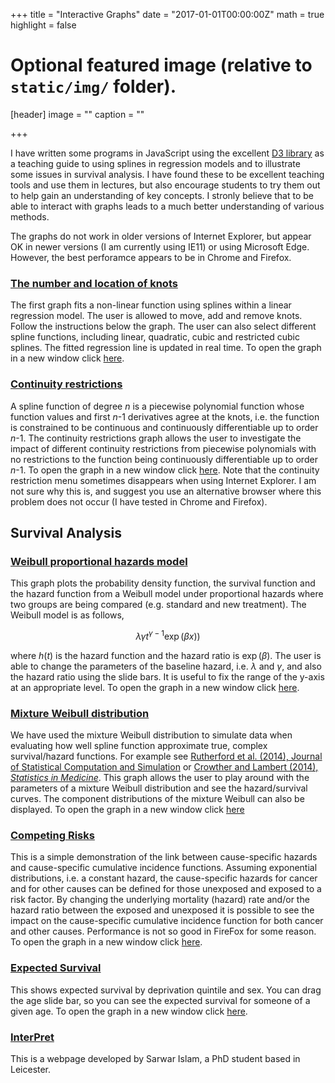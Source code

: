 +++
title = "Interactive Graphs"
date = "2017-01-01T00:00:00Z"
math = true
highlight = false

# Optional featured image (relative to `static/img/` folder).
[header]
image = ""
caption = ""

+++

I have written some programs in JavaScript using the excellent [D3 library](http://d3js.org) as a teaching guide to using splines in regression models and to illustrate some issues in survival analysis. I have found these to be excellent teaching tools and use them in lectures, but also encourage students to try them out to help gain an understanding of key concepts. I stronly believe that to be able to interact with graphs leads to a much better understanding of various methods.

The graphs do not work in older versions of Internet Explorer, but appear OK in newer versions (I am currently using IE11) or using Microsoft Edge. However, the best perforamce appears to be in Chrome and Firefox.

### [The number and location of knots](http://www.le.ac.uk/hs/pl4/spline_eg/spline_eg.html)

The first graph fits a non-linear function using splines within a linear regression model. The user is allowed to move, add and remove knots. Follow the instructions below the graph. The user can also select different spline functions, including linear, quadratic, cubic and restricted cubic splines. The fitted  regression line is updated in real time. To open the graph in a new window click [here](http://www.le.ac.uk/hs/pl4/spline_eg/spline_eg.html).

### [Continuity restrictions](http://www.le.ac.uk/hs/pl4/spline_continuity/spline_continuity.html)

A spline function <span>of degree</span> _n_ is a piecewise polynomial function whose function values and first _n_-1 derivatives agree at the knots, i.e. the function is constrained to be continuous and continuously differentiable up to order _n_-1\. The continuity restrictions graph allows the user to investigate the impact of different continuity restrictions from piecewise polynomials with no restrictions to the function being continuously differentiable up to order  _n_-1. To open the graph in a new window click [here](http://www.le.ac.uk/hs/pl4/spline_continuity/spline_continuity.html). Note that the continuity restriction menu sometimes disappears when using Internet Explorer. I am not sure why this is, and suggest you use an alternative browser where this problem does not occur (I have tested in Chrome and Firefox).

## <span>Survival Analysis</span>

### [Weibull proportional hazards model](http://www.le.ac.uk/hs/pl4/survival_weibull/survival_weibull.html)

This graph plots the probability density function, the survival function and the hazard function from a Weibull model under proportional hazards where two groups are being compared (e.g. standard and new treatment). The Weibull model is as follows,

$$\lambda\gamma t^{\gamma-1}\exp(\beta x))$$

where $h(t)$ is the hazard function and the hazard ratio is $\exp(β)$. The user is able to change the parameters of the baseline hazard, i.e. $\lambda$ and $\gamma$, and also the hazard ratio using the slide bars. It is useful to fix the range of the y-axis at an appropriate level. To open the graph in a new window click [here](http://www.le.ac.uk/hs/pl4/survival_weibull/survival_weibull.html)</span><span>.</span>

### [Mixture Weibull distribution](http://www.le.ac.uk/hs/pl4/mixture_weibull/mixture_weibull.html)

We have used the mixture Weibull distribution to simulate data when evaluating how well spline function approximate true, complex survival/hazard functions. For example see [Rutherford et al. (2014), Journal of Statistical Computation and Simulation](http://www.tandfonline.com/doi/abs/10.1080/00949655.2013.845890#.VDK1HPldWSo) or [Crowther and Lambert (2014), _Statistics in Medicine_](http://onlinelibrary.wiley.com/doi/10.1002/sim.6300/abstract). This graph allows the user to play around with the parameters of a mixture Weibull distribution and see the hazard/survival curves. The component distributions of the mixture Weibull can also be displayed. <span>To open the graph in a new window click [here](http://www.le.ac.uk/hs/pl4/mixture_weibull/mixture_weibull.html)

### [Competing Risks](http://www.le.ac.uk/hs/pl4/competing_risks/competingrisks.html)

This is a simple demonstration of the link between cause-specific hazards and cause-specific cumulative incidence functions. Assuming exponential distributions, i.e. a constant hazard, the cause-specific hazards for cancer and for other causes can be defined for those unexposed and exposed to a risk factor. By changing the underlying mortality (hazard) rate and/or the hazard ratio between the exposed and unexposed it is possible to see the impact on the cause-specific cumulative incidence function for both cancer and other causes. Performance is not so good in FireFox for some reason. <span>To open the graph in a new window click [here](http://www.le.ac.uk/hs/pl4/competing_risks/competingrisks.html).

### [Expected Survival](lifeexpectency/life_expectency.html)

This shows expected survival by deprivation quintile and sex. You can drag the age slide bar, so you can see the expected survival for someone of a given age. To open the graph in a new window click [here](lifeexpectency/life_expectency.html).

### [InterPret](http://interpret.le.ac.uk)

This is a webpage developed by Sarwar Islam, a PhD student based in Leicester. 

